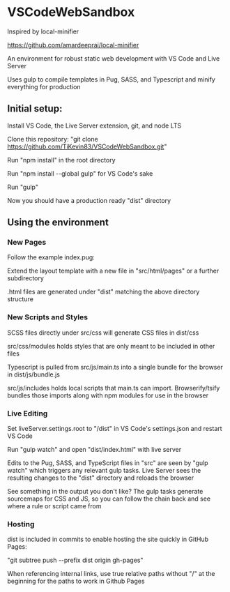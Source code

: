 # VSCodeWebSandbox

Inspired by local-minifier

https://github.com/amardeeprai/local-minifier

An environment for robust static web development with VS Code and Live Server

Uses gulp to compile templates in Pug, SASS, and Typescript and minify everything for production

## Initial setup:

Install VS Code, the Live Server extension, git, and node LTS

Clone this repository: "git clone https://github.com/TiKevin83/VSCodeWebSandbox.git"

Run "npm install" in the root directory

Run "npm install --global gulp" for VS Code's sake

Run "gulp"

Now you should have a production ready "dist" directory

## Using the environment

### New Pages

Follow the example index.pug:

Extend the layout template with a new file in "src/html/pages" or a further subdirectory

.html files are generated under "dist" matching the above directory structure

### New Scripts and Styles

SCSS files directly under src/css will generate CSS files in dist/css

src/css/modules holds styles that are only meant to be included in other files

Typescript is pulled from src/js/main.ts into a single bundle for the browser in dist/js/bundle.js

src/js/includes holds local scripts that main.ts can import.  Browserify/tsify bundles those imports along with npm modules for use in the browser

### Live Editing

Set liveServer.settings.root to "/dist" in VS Code's settings.json and restart VS Code

Run "gulp watch" and open "dist/index.html" with live server

Edits to the Pug, SASS, and TypeScript files in "src" are seen by "gulp watch" which triggers any relevant gulp tasks.  Live Server sees the resulting changes to the "dist" directory and reloads the browser

See something in the output you don't like?  The gulp tasks generate sourcemaps for CSS and JS, so you can follow the chain back and see where a rule or script came from

### Hosting

dist is included in commits to enable hosting the site quickly in GitHub Pages:

"git subtree push --prefix dist origin gh-pages"

When referencing internal links, use true relative paths without "/" at the beginning for the paths to work in Github Pages
